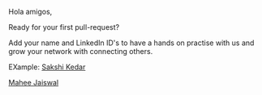 Hola amigos,

Ready for your first pull-request?

Add your name and LinkedIn ID's to have a hands on practise with us and grow your network with connecting others. 

EXample:
[Sakshi Kedar](https://www.linkedin.com/in/sakshi-kedar-b2849a17a/)

[Mahee Jaiswal](https://www.linkedin.com/in/mahee-jaiswal/)


